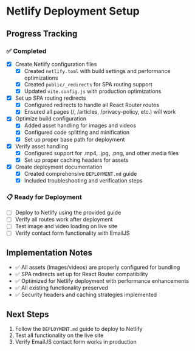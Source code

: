 # Netlify Deployment Setup

## Progress Tracking

### ✅ Completed
- [x] Create Netlify configuration files
  - [x] Created `netlify.toml` with build settings and performance optimizations
  - [x] Created `public/_redirects` for SPA routing support
  - [x] Updated `vite.config.js` with production optimizations
- [x] Set up SPA routing redirects
  - [x] Configured redirects to handle all React Router routes
  - [x] Ensured all pages (/, /articles, /privacy-policy, etc.) will work
- [x] Optimize build configuration
  - [x] Added asset handling for images and videos
  - [x] Configured code splitting and minification
  - [x] Set up proper base path for deployment
- [x] Verify asset handling
  - [x] Configured support for .mp4, .jpg, .png, and other media files
  - [x] Set up proper caching headers for assets
- [x] Create deployment documentation
  - [x] Created comprehensive `DEPLOYMENT.md` guide
  - [x] Included troubleshooting and verification steps

### 📋 Ready for Deployment
- [ ] Deploy to Netlify using the provided guide
- [ ] Verify all routes work after deployment
- [ ] Test image and video loading on live site
- [ ] Verify contact form functionality with EmailJS

## Implementation Notes
- ✅ All assets (images/videos) are properly configured for bundling
- ✅ SPA redirects set up for React Router compatibility
- ✅ Optimized for Netlify deployment with performance enhancements
- ✅ All existing functionality preserved
- ✅ Security headers and caching strategies implemented

## Next Steps
1. Follow the `DEPLOYMENT.md` guide to deploy to Netlify
2. Test all functionality on the live site
3. Verify EmailJS contact form works in production
